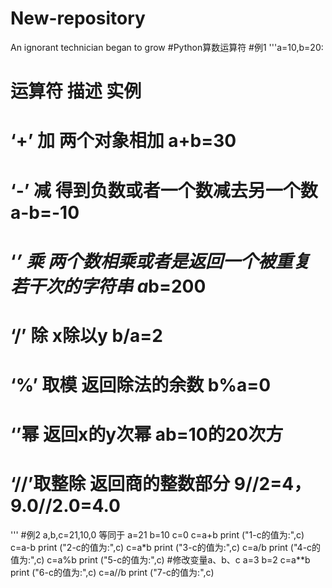 # New-repository
An ignorant technician began to grow
#Python算数运算符
#例1
'''a=10,b=20:
#  运算符       描述                                            实例
# ‘+’ 加      两个对象相加                                    a+b=30
# ‘-’ 减      得到负数或者一个数减去另一个数                  a-b=-10
# ‘*’ 乘      两个数相乘或者是返回一个被重复若干次的字符串    a*b=200
# ‘/’ 除      x除以y                                          b/a=2
# ‘%’ 取模    返回除法的余数                                  b%a=0
# ‘**’幂      返回x的y次幂                                    a**b=10的20次方
# ‘//’取整除  返回商的整数部分                                9//2=4，9.0//2.0=4.0
'''
#例2
a,b,c=21,10,0
等同于
a=21
b=10
c=0
c=a+b
print ("1-c的值为:",c)
c=a-b
print ("2-c的值为:",c)
c=a*b
print ("3-c的值为:",c)
c=a/b
print ("4-c的值为:",c)
c=a%b
print ("5-c的值为:",c)
#修改变量a、b、c
a=3
b=2
c=a**b
print ("6-c的值为:",c)
c=a//b
print ("7-c的值为:",c)
